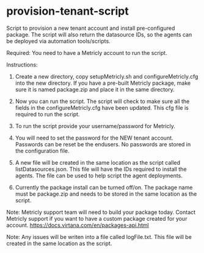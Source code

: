 # provision-tenant-script
Script to provision a new tenant account and install pre-configured package.  The script will also return the datasource IDs, so the agents can be deployed via automation tools/scripts. 

Required: You need to have a Metricly account to run the script.

Instructions:
1. Create a new directory, copy setupMetricly.sh and configureMetricly.cfg into the new directory.  If you have a pre-built Metricly package, make sure it is named package.zip and place it in the same directory.

2. Now you can run the script.  The script will check to make sure all the fields in the configureMetricly.cfg have been updated.  This cfg file is required to run the script.

3. To run the script provide your username/password for Metricly.

4. You will need to set the password for the NEW tenant account.  Passwords can be reset be the endusers.  No passwords are stored in the configuration file.
	
5. A new file will be created in the same location as the script called listDatasources.json.  This file will have the IDs required to install the agents.  The file can be used to help script the agent deployments.

6. Currently the package install can be turned off/on.  The package name must be package.zip and needs to be stored in the same location as the script.

Note: Metricly support team will need to build your package today.  Contact Metricly support if you want to have a custom package created for your account.  https://docs.virtana.com/en/packages-api.html

Note: Any issues will be writen into a file called logFile.txt.  This file will be created in the same location as the script.
